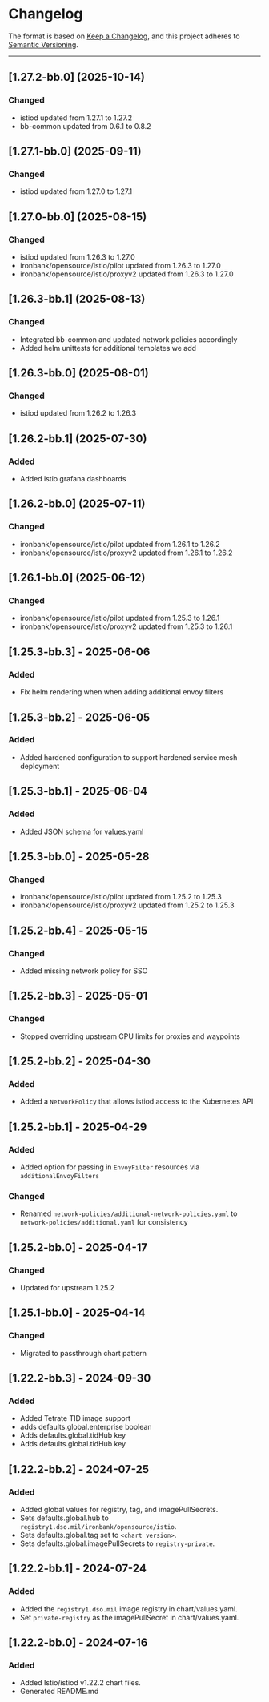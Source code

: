# Changelog

The format is based on [Keep a Changelog](https://keepachangelog.com/en/1.0.0/), and this project adheres to [Semantic Versioning](https://semver.org/spec/v2.0.0.html).

---
## [1.27.2-bb.0] (2025-10-14)
### Changed
- istiod updated from 1.27.1 to 1.27.2
- bb-common updated from 0.6.1 to 0.8.2

## [1.27.1-bb.0] (2025-09-11)
### Changed
- istiod updated from 1.27.0 to 1.27.1

## [1.27.0-bb.0] (2025-08-15)
### Changed
- istiod updated from 1.26.3 to 1.27.0
- ironbank/opensource/istio/pilot updated from 1.26.3 to 1.27.0
- ironbank/opensource/istio/proxyv2 updated from 1.26.3 to 1.27.0

## [1.26.3-bb.1] (2025-08-13)
### Changed
- Integrated bb-common and updated network policies accordingly
- Added helm unittests for additional templates we add

## [1.26.3-bb.0] (2025-08-01)
### Changed
- istiod updated from 1.26.2 to 1.26.3

## [1.26.2-bb.1] (2025-07-30)
### Added
- Added istio grafana dashboards

## [1.26.2-bb.0] (2025-07-11)
### Changed
- ironbank/opensource/istio/pilot updated from 1.26.1 to 1.26.2
- ironbank/opensource/istio/proxyv2 updated from 1.26.1 to 1.26.2

## [1.26.1-bb.0] (2025-06-12)

### Changed

- ironbank/opensource/istio/pilot updated from 1.25.3 to 1.26.1
- ironbank/opensource/istio/proxyv2 updated from 1.25.3 to 1.26.1

## [1.25.3-bb.3] - 2025-06-06

### Added

- Fix helm rendering when when adding additional envoy filters

## [1.25.3-bb.2] - 2025-06-05

### Added

- Added hardened configuration to support hardened service mesh deployment

## [1.25.3-bb.1] - 2025-06-04

### Added

- Added JSON schema for values.yaml

## [1.25.3-bb.0] - 2025-05-28

### Changed

- ironbank/opensource/istio/pilot updated from 1.25.2 to 1.25.3
- ironbank/opensource/istio/proxyv2 updated from 1.25.2 to 1.25.3

## [1.25.2-bb.4] - 2025-05-15

### Changed

- Added missing network policy for SSO

## [1.25.2-bb.3] - 2025-05-01

### Changed

- Stopped overriding upstream CPU limits for proxies and waypoints

## [1.25.2-bb.2] - 2025-04-30

### Added

- Added a `NetworkPolicy` that allows istiod access to the Kubernetes API

## [1.25.2-bb.1] - 2025-04-29

### Added

- Added option for passing in `EnvoyFilter` resources via `additionalEnvoyFilters`

### Changed

- Renamed `network-policies/additional-network-policies.yaml` to `network-policies/additional.yaml` for consistency

## [1.25.2-bb.0] - 2025-04-17

### Changed

- Updated for upstream 1.25.2

## [1.25.1-bb.0] - 2025-04-14

### Changed

- Migrated to passthrough chart pattern

## [1.22.2-bb.3] - 2024-09-30

### Added

- Added Tetrate TID image support
- adds defaults.global.enterprise boolean
- Adds defaults.global.tidHub key
- Adds defaults.global.tidHub key

## [1.22.2-bb.2] - 2024-07-25

### Added

- Added global values for registry, tag, and imagePullSecrets.
- Sets defaults.global.hub to `registry1.dso.mil/ironbank/opensource/istio`.
- Sets defaults.global.tag set to `<chart version>`.
- Sets defaults.global.imagePullSecrets to `registry-private`.

## [1.22.2-bb.1] - 2024-07-24

### Added

- Added the `registry1.dso.mil` image registry in chart/values.yaml.
- Set `private-registry` as the imagePullSecret in chart/values.yaml.

## [1.22.2-bb.0] - 2024-07-16

### Added

- Added Istio/istiod v1.22.2 chart files.
- Generated README.md
